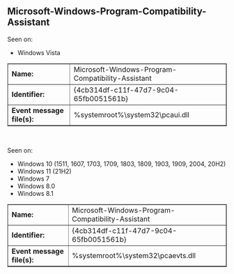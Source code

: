 ## Microsoft-Windows-Program-Compatibility-Assistant

Seen on:
* Windows Vista

<table border="1" class="docutils">
  <tbody>
    <tr>
      <td><b>Name:</b></td>
      <td>Microsoft-Windows-Program-Compatibility-Assistant</td>
    </tr>
    <tr>
      <td><b>Identifier:</b></td>
      <td>{4cb314df-c11f-47d7-9c04-65fb0051561b}</td>
    </tr>
    <tr>
      <td><b>Event message file(s):</b></td>
      <td>%systemroot%\system32\pcaui.dll</td>
    </tr>
  </tbody>
</table>

&nbsp;

Seen on:
* Windows 10 (1511, 1607, 1703, 1709, 1803, 1809, 1903, 1909, 2004, 20H2)
* Windows 11 (21H2)
* Windows 7
* Windows 8.0
* Windows 8.1

<table border="1" class="docutils">
  <tbody>
    <tr>
      <td><b>Name:</b></td>
      <td>Microsoft-Windows-Program-Compatibility-Assistant</td>
    </tr>
    <tr>
      <td><b>Identifier:</b></td>
      <td>{4cb314df-c11f-47d7-9c04-65fb0051561b}</td>
    </tr>
    <tr>
      <td><b>Event message file(s):</b></td>
      <td>%systemroot%\system32\pcaevts.dll</td>
    </tr>
  </tbody>
</table>

&nbsp;

